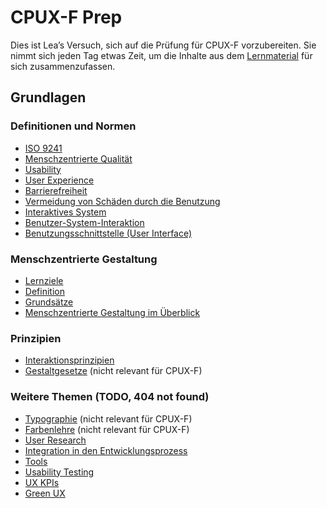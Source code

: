 # CPUX-F Prep

Dies ist Lea’s Versuch, sich auf die Prüfung für CPUX-F vorzubereiten. Sie nimmt
sich jeden Tag etwas Zeit, um die Inhalte aus dem
[Lernmaterial](quellenangaben.md) für sich zusammenzufassen.

## Grundlagen

<div class="grid">
<div class="card"><div markdown="1">

### Definitionen und Normen

- [ISO 9241](definitionen-und-normen/iso-9241.md)
- [Menschzentrierte Qualität](definitionen-und-normen/menschzentrierte-qualitaet.md)
- [Usability](definitionen-und-normen/usability.md)
- [User Experience](definitionen-und-normen/user-experience.md)
- [Barrierefreiheit](definitionen-und-normen/barrierefreiheit.md)
- [Vermeidung von Schäden durch die Benutzung](definitionen-und-normen/vermeidung-schaeden.md)
- [Interaktives System](definitionen-und-normen/interaktives-system.md)
- [Benutzer-System-Interaktion](definitionen-und-normen/benutzer-system-interaktion.md)
- [Benutzungsschnittstelle (User Interface)](definitionen-und-normen/benutzungsschnittstelle.md)

</div></div>
<div class="card"><div markdown="1">

### Menschzentrierte Gestaltung

- [Lernziele](menschzentrierte-gestaltung/lernziele.md)
- [Definition](menschzentrierte-gestaltung/definition.md)
- [Grundsätze](menschzentrierte-gestaltung/grundsaetze.md)
- [Menschzentrierte Gestaltung im Überblick](menschzentrierte-gestaltung/ueberblick.md)

</div></div>
<div class="card"><div markdown="1">

### Prinzipien

- [Interaktionsprinzipien](prinzipien/interaktionsprinzipien.md)
- [Gestaltgesetze](prinzipien/gestaltgesetze.md) (nicht relevant für CPUX-F)

</div></div>
</div>

### Weitere Themen (TODO, 404 not found)

- [Typographie](prinzipien/typographie.md) (nicht relevant für CPUX-F)
- [Farbenlehre](prinzipien/farbenlehre.md) (nicht relevant für CPUX-F)
- [User Research](user-research.html)
- [Integration in den Entwicklungsprozess](integration-entwicklungsprozess.html)
- [Tools](tools.html)
- [Usability Testing](usability-testing.html)
- [UX KPIs](ux-kpis.html)
- [Green UX](green-ux.html)

